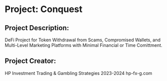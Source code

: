 # Project: Conquest

## Project Description: 
DeFi Project for Token Withdrawal from Scams, Compromised Wallets, and Multi-Level Marketing Platforms with Minimal Financial or Time Comittment.

## Project Creator:
HP Investment Trading & Gambling Strategies
2023-2024
hp-fx-g.com
